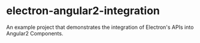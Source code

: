 # electron-angular2-integration
An example project that demonstrates the integration of Electron's APIs into Angular2 Components.
